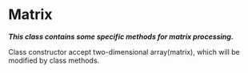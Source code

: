 # Matrix
***This class contains some specific methods for matrix processing.***

Сlass constructor accept two-dimensional array(matrix), which will be modified by class methods.
